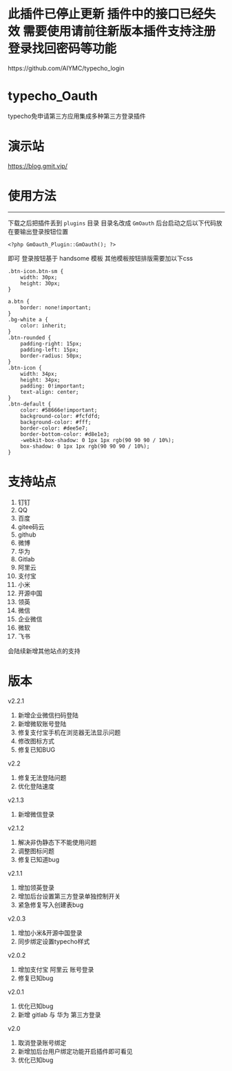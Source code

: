 <h1 color="#ff0000">此插件已停止更新 插件中的接口已经失效
需要使用请前往新版本插件支持注册登录找回密码等功能</h1>
<p color="#ff0000">https://github.com/AIYMC/typecho_login</p>

# typecho_Oauth
typecho免申请第三方应用集成多种第三方登录插件

# 演示站
https://blog.gmit.vip/


# 使用方法
----
下载之后把插件丢到 `plugins` 目录 目录名改成 `GmOauth`
后台启动之后以下代码放在要输出登录按钮位置


    <?php GmOauth_Plugin::GmOauth(); ?>

即可
登录按钮基于 handsome 模板
其他模板按钮排版需要加以下css

    .btn-icon.btn-sm {
        width: 30px;
        height: 30px;
    }

    a.btn {
        border: none!important;
    }
    .bg-white a {
        color: inherit;
    }
    .btn-rounded {
        padding-right: 15px;
        padding-left: 15px;
        border-radius: 50px;
    }
    .btn-icon {
        width: 34px;
        height: 34px;
        padding: 0!important;
        text-align: center;
    }
    .btn-default {
        color: #58666e!important;
        background-color: #fcfdfd;
        background-color: #fff;
        border-color: #dee5e7;
        border-bottom-color: #d8e1e3;
        -webkit-box-shadow: 0 1px 1px rgb(90 90 90 / 10%);
        box-shadow: 0 1px 1px rgb(90 90 90 / 10%);
    }

# 支持站点
1. 钉钉
2. QQ
3. 百度
4. gitee码云
5. github
6. 微博
7. 华为
8. Gitlab
9. 阿里云
10. 支付宝
11. 小米
12. 开源中国
13. 领英
14. 微信
15. 企业微信
16. 微软
17. 飞书

会陆续新增其他站点的支持

# 版本
v2.2.1
1. 新增企业微信扫码登陆
2. 新增微软账号登陆
3. 修复支付宝手机在浏览器无法显示问题
4. 修改图标方式
2. 修复已知BUG

v2.2
1. 修复无法登陆问题
2. 优化登陆速度

v2.1.3
1. 新增微信登录

v2.1.2
1. 解决非伪静态下不能使用问题 
2. 调整图标问题
3. 修复已知道bug

v2.1.1
1. 增加领英登录 
2. 增加后台设置第三方登录单独控制开关
3. 紧急修复写入创建表bug

v2.0.3
1. 增加小米&开源中国登录 
2. 同步绑定设置typecho样式

v2.0.2
1. 增加支付宝 阿里云 账号登录
2. 修复已知bug

v2.0.1
1. 优化已知bug
2. 新增 gitlab 与 华为 第三方登录

v2.0 
1. 取消登录账号绑定
2. 新增加后台用户绑定功能开启插件即可看见
3. 优化已知bug
